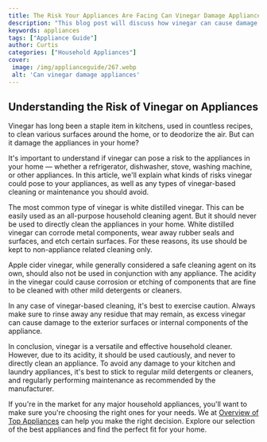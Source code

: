 ```yaml
---
title: The Risk Your Appliances Are Facing Can Vinegar Damage Appliances
description: "This blog post will discuss how vinegar can cause damage to some appliances and examine how to minimize the risks of doing so Learn how to properly maintain your appliances to avoid costly repair bills"
keywords: appliances
tags: ["Appliance Guide"]
author: Curtis
categories: ["Household Appliances"]
cover: 
 image: /img/applianceguide/267.webp
 alt: 'Can vinegar damage appliances'
---
```

## Understanding the Risk of Vinegar on Appliances

Vinegar has long been a staple item in kitchens, used in countless recipes, to clean various surfaces around the home, or to deodorize the air. But can it damage the appliances in your home?

It's important to understand if vinegar can pose a risk to the appliances in your home — whether a refrigerator, dishwasher, stove, washing machine, or other appliances. In this article, we'll explain what kinds of risks vinegar could pose to your appliances, as well as any types of vinegar-based cleaning or maintenance you should avoid.

The most common type of vinegar is white distilled vinegar. This can be easily used as an all-purpose household cleaning agent. But it should never be used to directly clean the appliances in your home. White distilled vinegar can corrode metal components, wear away rubber seals and surfaces, and etch certain surfaces. For these reasons, its use should be kept to non-appliance related cleaning only. 

Apple cider vinegar, while generally considered a safe cleaning agent on its own, should also not be used in conjunction with any appliance. The acidity in the vinegar could cause corrosion or etching of components that are fine to be cleaned with other mild detergents or cleaners.

In any case of vinegar-based cleaning, it's best to exercise caution. Always make sure to rinse away any residue that may remain, as excess vinegar can cause damage to the exterior surfaces or internal components of the appliance.

In conclusion, vinegar is a versatile and effective household cleaner. However, due to its acidity, it should be used cautiously, and never to directly clean an appliance. To avoid any damage to your kitchen and laundry appliances, it's best to stick to regular mild detergents or cleaners, and regularly performing maintenance as recommended by the manufacturer. 

If you're in the market for any major household appliances, you'll want to make sure you're choosing the right ones for your needs. We at [Overview of Top Appliances](./pages/appliance-overview) can help you make the right decision. Explore our selection of the best appliances and find the perfect fit for your home.
